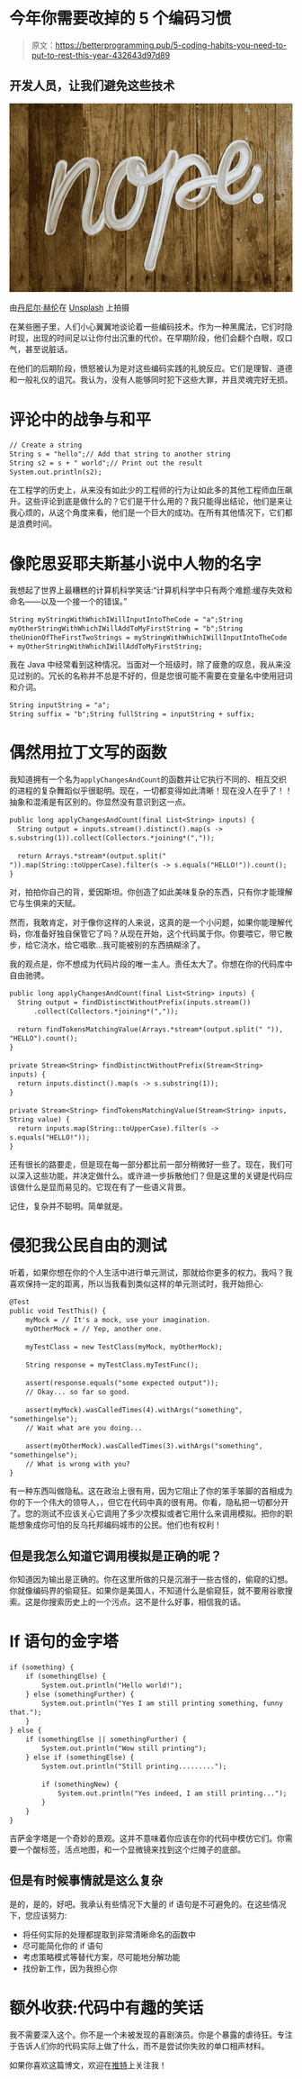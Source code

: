 # 今年你需要改掉的 5 个编码习惯

> 原文：<https://betterprogramming.pub/5-coding-habits-you-need-to-put-to-rest-this-year-432643d97d89>

## 开发人员，让我们避免这些技术

![](img/faea3df122c2fd94e490e2bdbdcf1dc1.png)

由[丹尼尔·赫伦](https://unsplash.com/@herrond?utm_source=unsplash&utm_medium=referral&utm_content=creditCopyText)在 [Unsplash](https://unsplash.com/s/photos/no?utm_source=unsplash&utm_medium=referral&utm_content=creditCopyText) 上拍摄

在某些圈子里，人们小心翼翼地谈论着一些编码技术。作为一种黑魔法，它们时隐时现，出现的时间足以让你付出沉重的代价。在早期阶段，他们会翻个白眼，叹口气，甚至说脏话。

在他们的后期阶段，愤怒被认为是对这些编码实践的礼貌反应。它们是理智、道德和一般礼仪的诅咒。我认为，没有人能够同时犯下这些大罪，并且灵魂完好无损。

# 评论中的战争与和平

```
// Create a string
String s = "hello";// Add that string to another string
String s2 = s + " world";// Print out the result
System.out.println(s2);
```

在工程学的历史上，从来没有如此少的工程师的行为让如此多的其他工程师血压飙升。这些评论到底是做什么的？它们是干什么用的？我只能得出结论，他们是来让我心烦的，从这个角度来看，他们是一个巨大的成功。在所有其他情况下，它们都是浪费时间。

# 像陀思妥耶夫斯基小说中人物的名字

我想起了世界上最糟糕的计算机科学笑话:“计算机科学中只有两个难题:缓存失效和命名——以及一个接一个的错误。”

```
String myStringWithWhichIWillInputIntoTheCode = "a";String myOtherStringWithWhichIWillAddToMyFirstString = "b";String theUnionOfTheFirstTwoStrings = myStringWithWhichIWillInputIntoTheCode + myOtherStringWithWhichIWillAddToMyFirstString;
```

我在 Java 中经常看到这种情况。当面对一个班级时，除了疲惫的叹息，我从来没见过别的。冗长的名称并不总是不好的，但是您很可能不需要在变量名中使用冠词和介词。

```
String inputString = "a";
String suffix = "b";String fullString = inputString + suffix;
```

# 偶然用拉丁文写的函数

我知道拥有一个名为`applyChangesAndCount`的函数并让它执行不同的、相互交织的进程的复杂舞蹈似乎很聪明。现在，一切都变得如此清晰！现在没人在乎了！！抽象和混淆是有区别的。你显然没有意识到这一点。

```
public long applyChangesAndCount(final List<String> inputs) {
  String output = inputs.stream().distinct().map(s -> s.substring(1)).collect(Collectors.*joining*(","));

  return Arrays.*stream*(output.split(" ")).map(String::toUpperCase).filter(s -> s.equals("HELLO!")).count();
}
```

对，拍拍你自己的背，爱因斯坦。你创造了如此美味复杂的东西，只有你才能理解它与生俱来的天赋。

然而，我敢肯定，对于像你这样的人来说，这真的是一个小问题，如果你能理解代码，你准备好独自保管它了吗？从现在开始，这个代码属于你。你要喂它，带它散步，给它浇水，给它唱歌…我可能被别的东西搞糊涂了。

我的观点是，你不想成为代码片段的唯一主人。责任太大了。你想在你的代码库中自由驰骋。

```
public long applyChangesAndCount(final List<String> inputs) {
  String output = findDistinctWithoutPrefix(inputs.stream())
      .collect(Collectors.*joining*(","));

  return findTokensMatchingValue(Arrays.*stream*(output.split(" ")), "HELLO").count();
}

private Stream<String> findDistinctWithoutPrefix(Stream<String> inputs) {
  return inputs.distinct().map(s -> s.substring(1));
}

private Stream<String> findTokensMatchingValue(Stream<String> inputs, String value) {
  return inputs.map(String::toUpperCase).filter(s -> s.equals("HELLO!"));
}
```

还有很长的路要走，但是现在每一部分都比前一部分稍微好一些了。现在，我们可以深入这些功能，并决定做什么。或许进一步拆散他们？但是这里的关键是代码应该做什么是显而易见的。它现在有了一些语义背景。

记住，复杂并不聪明。简单就是。

# 侵犯我公民自由的测试

听着，如果你想在你的个人生活中进行单元测试，那就给你更多的权力。我吗？我喜欢保持一定的距离，所以当我看到类似这样的单元测试时，我开始担心:

```
@Test
public void TestThis() {
    myMock = // It's a mock, use your imagination.
    myOtherMock = // Yep, another one.

    myTestClass = new TestClass(myMock, myOtherMock);

    String response = myTestClass.myTestFunc();

    assert(response.equals("some expected output"));
    // Okay... so far so good.

    assert(myMock).wasCalledTimes(4).withArgs("something", "somethingelse");
    // Wait what are you doing...

    assert(myOtherMock).wasCalledTimes(3).withArgs("something", "somethingelse");
    // What is wrong with you?
}
```

有一种东西叫做隐私。这在政治上很有用，因为它阻止了你的笨手笨脚的首相成为你的下一个伟大的领导人，，但它在代码中真的很有用。你看，隐私把一切都分开了。您的测试不应该关心它调用了多少次模拟或者它用什么来调用模拟。把你的职能想象成你可怕的反乌托邦编码城市的公民。他们也有权利！

## 但是我怎么知道它调用模拟是正确的呢？

你知道因为输出是正确的。你在这里所做的只是沉溺于一些古怪的，偷窥的幻想。你就像编码界的偷窥狂。如果你是美国人，不知道什么是偷窥狂，就不要用谷歌搜索。这是你搜索历史上的一个污点。这不是什么好事，相信我的话。

# If 语句的金字塔

```
if (something) {
    if (somethingElse) {
        System.out.println("Hello world!");
    } else (somethingFurther) {
        System.out.println("Yes I am still printing something, funny that.");
    }
} else {
    if (somethingElse || somethingFurther) {
        System.out.println("Wow still printing");
    } else if (somethingElse) {
        System.out.println("Still printing.........");

        if (somethingNew) {
            System.out.println("Yes indeed, I am still printing...");
        }
    }
}
```

吉萨金字塔是一个奇妙的景观。这并不意味着你应该在你的代码中模仿它们。你需要一个酸标签，活点地图，和一个显微镜来找到这个烂摊子的底部。

## 但是有时候事情就是这么复杂

是的，是的，好吧。我承认有些情况下大量的 if 语句是不可避免的。在这些情况下，您应该努力:

*   将任何实际的处理都提取到非常清晰命名的函数中
*   尽可能简化你的 if 语句
*   考虑策略模式等替代方案，尽可能地分解功能
*   找份新工作，因为我担心你

# 额外收获:代码中有趣的笑话

我不需要深入这个。你不是一个未被发现的喜剧演员。你是个暴露的虐待狂。专注于告诉人们你的代码实际上做了什么，而不是尝试你失败的单口相声材料。

如果你喜欢这篇博文，欢迎在[推特](https://twitter.com/chris_cooney)上关注我！